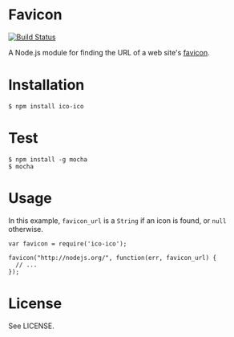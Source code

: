 # Favicon

[![Build Status](https://secure.travis-ci.org/octplane/node-favicon.png?branch=master)](http://travis-ci.org/octplane/node-favicon)

A Node.js module for finding the URL of a web site's
[favicon](http://en.wikipedia.org/wiki/Favicon).

# Installation

    $ npm install ico-ico

# Test

	$ npm install -g mocha
	$ mocha

# Usage

In this example, `favicon_url` is a `String` if an icon is found, or
`null` otherwise.

    var favicon = require('ico-ico');
    
    favicon("http://nodejs.org/", function(err, favicon_url) {
      // ...
    });

# License

See LICENSE.
